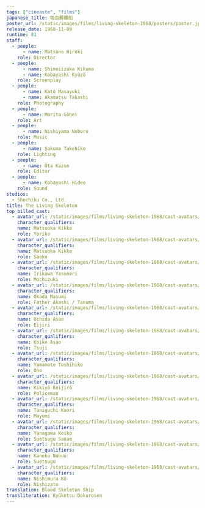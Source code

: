 ```yaml
---
tags: ["cineaste", "films"]
japanese_title: 吸血髑髏船
poster_url: /static/images/films/living-skeleton-1968/posters/poster.jpg
release_date: 1968-11-09
runtime: 81
staff:
  - people:
      - name: Matsuno Hiroki
    role: Director
  - people:
      - name: Shimoiizaka Kikuma
      - name: Kobayashi Kyûzô
    role: Screenplay
  - people:
      - name: Katô Masayuki
      - name: Akamatsu Takashi
    role: Photography
  - people:
      - name: Morita Gôhei
    role: Art
  - people:
      - name: Nishiyama Noboru
    role: Music
  - people:
      - name: Sakuma Takehiko
    role: Lighting
  - people:
      - name: Ôta Kazuo
    role: Editor
  - people:
      - name: Kobayashi Hideo
    role: Sound
studios:
  - Shochiku Co., Ltd.
title: The Living Skeleton
top_billed_cast:
  - avatar_url: /static/images/films/living-skeleton-1968/cast-avatars/kikko-matsuoka-0.jpg
    character_qualifiers:
    name: Matsuoka Kikko
    role: Yoriko
  - avatar_url: /static/images/films/living-skeleton-1968/cast-avatars/kikko-matsuoka-1.jpg
    character_qualifiers:
    name: Matsuoka Kikko
    role: Saeko
  - avatar_url: /static/images/films/living-skeleton-1968/cast-avatars/yasunori-irikawa-0.jpg
    character_qualifiers:
    name: Irikawa Yasunori
    role: Mochizuki
  - avatar_url: /static/images/films/living-skeleton-1968/cast-avatars/masumi-okada-0.jpg
    character_qualifiers:
    name: Okada Masumi
    role: Father Akashi / Tanuma
  - avatar_url: /static/images/films/living-skeleton-1968/cast-avatars/asao-uchida-0.jpg
    character_qualifiers:
    name: Uchida Asao
    role: Eijiri
  - avatar_url: /static/images/films/living-skeleton-1968/cast-avatars/asao-koike-0.jpg
    character_qualifiers:
    name: Koike Asao
    role: Tsuji
  - avatar_url: /static/images/films/living-skeleton-1968/cast-avatars/toshihiko-yamamoto-0.jpg
    character_qualifiers:
    name: Yamamoto Toshihiko
    role: Ono
  - avatar_url: /static/images/films/living-skeleton-1968/cast-avatars/keijiro-kikiyo-0.jpg
    character_qualifiers:
    name: Kikiyô Keijirô
    role: Policeman
  - avatar_url: /static/images/films/living-skeleton-1968/cast-avatars/kaori-taniguchi-0.jpg
    character_qualifiers:
    name: Taniguchi Kaori
    role: Mayumi
  - avatar_url: /static/images/films/living-skeleton-1968/cast-avatars/keiko-yanagawa-0.jpg
    character_qualifiers:
    name: Yanagawa Keiko
    role: Suetsugu Sanae
  - avatar_url: /static/images/films/living-skeleton-1968/cast-avatars/nobuo-kaneko-0.jpg
    character_qualifiers:
    name: Kaneko Nobuo
    role: Suetsugu
  - avatar_url: /static/images/films/living-skeleton-1968/cast-avatars/ko-nishimura-0.jpg
    character_qualifiers:
    name: Nishimura Kô
    role: Nishizato
translation: Blood Skeleton Ship
transliteration: Kyûketsu Dokurosen
---
```

